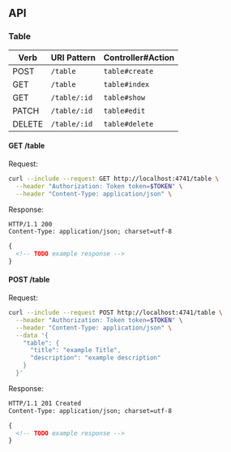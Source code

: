 ## API

### Table

| Verb   | URI Pattern            | Controller#Action |
|--------|------------------------|-------------------|
| POST   | `/table`               | `table#create`    |
| GET    | `/table`               | `table#index`     |
| GET    | `/table/:id`           | `table#show`      |
| PATCH  | `/table/:id`           | `table#edit`      |
| DELETE | `/table/:id`           | `table#delete`    |

#### GET /table

Request:

```sh
curl --include --request GET http://localhost:4741/table \
  --header "Authorization: Token token=$TOKEN" \
  --header "Content-Type: application/json" \
```

Response:

```md
HTTP/1.1 200
Content-Type: application/json; charset=utf-8

{
  <!-- TODO example response -->
}
```

#### POST /table

Request:

```sh
curl --include --request POST http://localhost:4741/table \
  --header "Authorization: Token token=$TOKEN" \
  --header "Content-Type: application/json" \
  --data '{
    "table": {
      "title": "example Title",
      "description": "example description"
    }
  }'
```

Response:

```md
HTTP/1.1 201 Created
Content-Type: application/json; charset=utf-8

{
  <!-- TODO example response -->
}
```